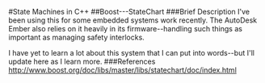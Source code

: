 #State Machines in C++
##Boost---StateChart
###Brief Description
I've been using this for some embedded systems work recently. The AutoDesk Ember also relies on it heavily in its firmware--handling such things as important as managing safety interlocks.

I have yet to learn a lot about this system that I can put into words--but I'll update here as I learn more.
###References
http://www.boost.org/doc/libs/master/libs/statechart/doc/index.html
